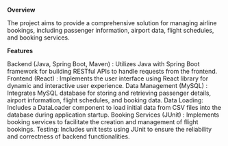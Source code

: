 **Overview**

The project aims to provide a comprehensive solution for managing airline bookings, including passenger information, airport data, flight schedules, and booking services.

**Features**

Backend (Java, Spring Boot, Maven) : Utilizes Java with Spring Boot framework for building RESTful APIs to handle requests from the frontend.
Frontend (React) : Implements the user interface using React library for dynamic and interactive user experience.
Data Management (MySQL) : Integrates MySQL database for storing and retrieving passenger details, airport information, flight schedules, and booking data.
Data Loading: Includes a DataLoader component to load initial data from CSV files into the database during application startup.
Booking Services (JUnit) : Implements booking services to facilitate the creation and management of flight bookings.
Testing: Includes unit tests using JUnit to ensure the reliability and correctness of backend functionalities.
